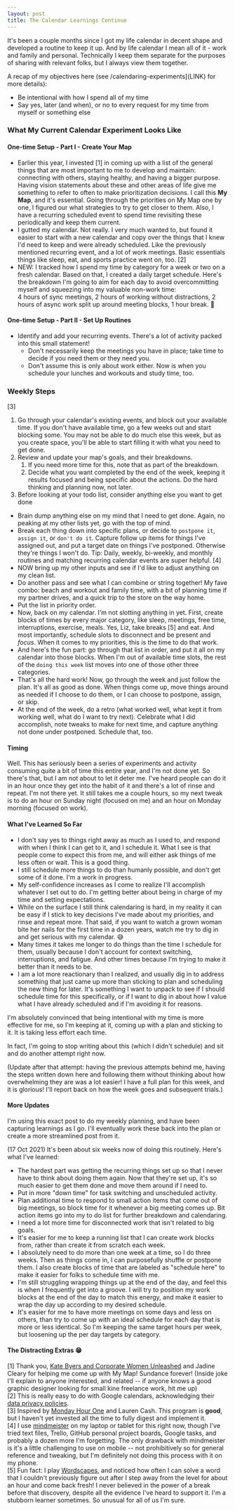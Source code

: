```yaml
---
layout: post
title: The Calendar Learnings Continue
---
```

It's been a couple months since I got my life calendar in decent shape and developed a routine to keep it up. And by life calendar I mean all of it - work and family and personal. Technically I keep them separate for the purposes of sharing with relevant folks, but I always view them together.

A recap of my objectives here (see /calendaring-experiments](LINK) for more details):  
- Be intentional with how I spend all of my time
- Say yes, later (and when), or no to every request for my time from myself or something else

### What My Current Calendar Experiment Looks Like

#### One-time Setup - Part I - Create Your Map
- Earlier this year, I invested [1] in coming up with a list of the general things that are most important to me to develop and maintain: connecting with others, staying healthy, and having a bigger purpose. Having vision statements about these and other areas of life give me something to refer to often to make prioritization decisions. I call this **My Map**, and it's essential. Going through the priorities on My Map one by one, I figured our what strategies to try to get closer to them. Also, I have a recurring scheduled event to spend time revisiting these periodically and keep them current.
- I gutted my calendar. Not really. I very much wanted to, but found it easier to start with a new calendar and copy over the things that I knew I'd need to keep and were already scheduled. Like the previously mentioned recurring event, and a lot of work meetings. Basic essentials things like sleep, eat, and sports practice went on, too. [2] 
- NEW: I tracked how I spend my time by category for a week or two on a fresh calendar. Based on that, I created a daily target schedule. Here's the breakdown I'm going to aim for each day to avoid overcommitting myself and squeezing into my valuable non-work time:  
    4 hours of sync meetings, 2 hours of working without distractions, 2 hours of async work split up around meeting blocks, 1 hour break. 🤞
	
#### One-time Setup - Part II - Set Up Routines
- Identify and add your recurring events. There's a lot of activity packed into this small statement!
    - Don't necessarily keep the meetings you have in place; take time to decide if you need them or they need you.
    - Don't assume this is only about work either. Now is when you schedule your lunches and workouts and study time, too.

### Weekly Steps
[3]  

1. Go through your calendar's existing events, and block out your available time. If you don't have available time, go a few weeks out and start blocking some. You may not be able to do much else this week, but as you create space, you'll be able to start filling it with what you need to get done.
2. Review and update your map's goals, and their breakdowns. 
    1. If you need more time for this, note that as part of the breakdown.
    2. Decide what you want completed by the end of the week, keeping it results focused and being specific about the actions. Do the hard thinking and planning now, not later.
3. Before looking at your todo list, consider anything else you want to get done



- Brain dump anything else on my mind that I need to get done. Again, no peaking at my other lists yet, go with the top of mind.
- Break each thing down into specific plans, or decide to `postpone it`, `assign it`, or `don't do it`. Capture follow up items for things I've assigned out, and put a target date on things I've postponed. Otherwise they're things I won't do. Tip: Daily, weekly, bi-weekly, and monthly routines and matching recurring calendar events are super helpful. [4]
- NOW bring up my other inputs and see if I'd like to adjust anything on my clean list.
- Do another pass and see what I can combine or string together! My fave combo: beach and workout and family time, with a bit of planning time if my partner drives, and a quick trip to the store on the way home. 
- Put the list in priority order. 
- Now, back on my calendar. I'm not slotting anything in yet. First, create blocks of times by every major category, like sleep, meetings, free time, interruptions, exercise, meals. Yes, Liz, take breaks [5] and eat. And most importantly, schedule slots to disconnect and be present and *focus*. When it comes to my priorities, this is the time to do that work.
- And here's the fun part: go through that list in order, and put it all on my calendar into those blocks. When I'm out of available time slots, the rest of the `doing this week` list moves into one of those other three categories. 
- That's all the hard work! Now, go through the week and just follow the plan. It's all as good as done. When things come up, move things around as needed if I choose to do them, or I can choose to postpone, assign, or skip.
- At the end of the week, do a retro (what worked well, what kept it from working well, what do I want to try next). Celebrate what I did accomplish, note tweaks to make for next time, and capture anything not done under postponed. Schedule that, too.

#### Timing
Well. This has seriously been a series of experiments and activity consuming quite a bit of time this entire year, and I'm not done yet. So there's that, but I am not about to let it deter me. I've heard people can do it in an hour once they get into the habit of it and there's a lot of rinse and repeat. I'm not there yet. It still takes me a couple hours, so my next tweak is to do an hour on Sunday night (focused on me) and an hour on Monday morning (focused on work).

#### What I've Learned So Far
- I don't say yes to things right away as much as I used to, and respond with when I think I can get to it, and I schedule it. What I see is that people come to expect this from me, and will either ask things of me less often or wait. This is a good thing.
- I still schedule more things to do than humanly possible, and don't get some of it done. I'm a work in progress.
- My self-confidence increases as I come to realize I'll accomplish whatever I set out to do. I'm getting better about being in charge of my time and setting expectations.
- While on the surface I still think calendaring is hard, in my reality it can be easy if I stick to key decisions I've made about my priorities, and rinse and repeat more. That said, if you want to watch a grown woman bite her nails for the first time in a dozen years, watch me try to dig in and get serious with my calendar. 😅
- Many times it takes me longer to do things than the time I schedule for them, usually because I don't account for context switching, interruptions, and fatigue. And other times because I'm trying to make it better than it needs to be.
- I am a lot more reactionary than I realized, and usually dig in to address something that just came up more than sticking to plan and scheduling the new thing for later. It's something I want to unpack to see if I should schedule time for this specifically, or if I want to dig in about how I value what I have already scheduled and if I'm avoiding it for reasons.

I'm absolutely convinced that being intentional with my time is more effective for me, so I'm keeping at it, coming up with a plan and sticking to it. It is taking less effort each time.

In fact, I'm going to stop writing about this (which I didn't schedule) and sit and do another attempt right now.

(Update after that attempt: having the previous attempts behind me, having the steps written down here and following them without thinking about how overwhelming they are was a lot easier! I have a full plan for this week, and it is glorious! I'll report back on how the week goes and subsequent trials.)

#### More Updates

I'm using this exact post to do my weekly planning, and have been capturing learnings as I go. I'll eventually work these back into the plan or create a more streamlined post from it.

(17 Oct 2021) It's been about six weeks now of doing this routinely. Here's what I've learned:
- The hardest part was getting the recurring things set up so that I never have to think about doing them again. Now that they're set up, it's so much easier to get them done and move them around if I need to.
- Put in more "down time" for task switching and unscheduled activity.
- Plan additional time to respond to small action items that come out of big meetings, so block time for it whenever a big meeting comes up. Bit action items go into my to do list for further breakdown and calendaring.
- I need a lot more time for disconnected work that isn't related to big goals.
- It's easier for me to keep a running list that I can create work blocks from, rather than create it from scratch each week.
- I absolutely need to do more than one week at a time, so I do three weeks. Then as things come in, I can purposefully shuffle or postpone them. I also create blocks of time that are labeled as "schedule here" to make it easier for folks to schedule time with me.
- I'm still struggling wrapping things up at the end of the day, and feel this is when I frequently get into a groove. I will try to position my work blocks at the end of the day to match this energy, and make it easier to wrap the day up according to my desired schedule.
- It's easier for me to have more meetings on some days and less on others, than try to come up with an ideal schedule for each day that is more or less identical. So I'm keeping the same target hours per week, but loosening up the per day targets by category.

#### The Distracting Extras 😁
[1] Thank you, [Kate Byers and Corporate Women Unleashed](https://kathleenbyars.com/program/) and Jadine Cleary for helping me come up with My Map! Sundance forever! (Inside joke I'll explain to anyone interested, and related -- if anyone knows a good graphic designer looking for small kine freelance work, hit me up)  
[2] This is really easy to do with Google calendars, acknowledging their [data privacy policies](https://support.google.com/calendar/answer/10366125?hl=en).  
[3] Inspired by [Monday Hour One](https://mondayhourone.com/) and Lauren Cash. This program is **good**, but I haven't yet invested all the time to fully digest and implement it.  
[4] I use [mindmeister](https://www.mindmeister.com/) on my laptop or tablet for this right now, though I've tried text files, Trello, GitHub personal project boards, Google tasks, and probably a dozen more I'm forgetting. The only drawback with mindmeister is it's a little challenging to use on mobile -- not prohibitively so for general reference and tweaking, but I'm definitely not doing this process with it on my phone.  
[5] Fun fact: I play [Wordscapes](https://apps.apple.com/us/app/wordscapes/id1207472156), and noticed how often I can solve a word that I couldn't previously figure out after I step away from the level for about an hour and come back fresh! I never believed in the power of a break before that discovery, despite all the evidence I've heard to support it. I'm a stubborn learner sometimes. So unusual for all of us I'm sure.  
